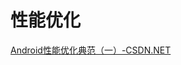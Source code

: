 # 性能优化

[Android性能优化典范（一）-CSDN.NET](https://www.csdn.net/article/2015-01-20/2823621-android-performance-patterns)